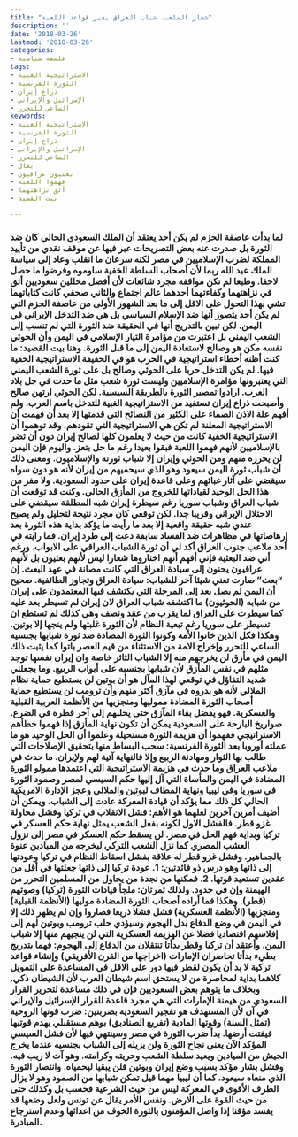 ```yaml
---
title: "شعار الملعب، شباب العراق يغير قواعد اللعبة"
description: ''
date: '2018-03-26'
lastmod: '2018-03-26'
categories:
- فلسفة سياسية
tags:
- الاستراتيجية الغبية
- الثورة الفرنسية
- ذراع إيران
- الإسرائيل والإيراني
- الساعي للتحرر
keywords:
- الاستراتيجية الغبية
- الثورة الفرنسية
- ذراع إيران
- الإسرائيل والإيراني
- الساعي للتحرر
- يقال
- بعثيون عراقيون
- فهموا اللعبة
- أثق نزاهتهما
- بيت القصيد

---
```

### لما بدأت عاصفة الحزم لم يكن أحد يعتقد أن الملك السعودي الحالي كان ضد الثورة بل صدرت عنه بعض التصريحات عبر فيها عن موقف نقدي من تأييد المملكة لضرب الإسلاميين في مصر لكنه سرعان ما انقلب وعاد إلى سياسة الملك عبد الله ربما لأن أصحاب السلطة الخفية ساوموه وفرضوا ما حصل لاحقا. وطبعا لم تكن مواقفه مجرد شائعات لأن أفضل محللين سعوديين أثق في نزاهتهما وكفاءتهما أحدهما عالم اجتماع والثاني صحفي كانت كتاباتهما تشي بهذا التحول على الاقل إلى ما بعد الشهور الأولى من عاصفة الحزم التي لم يكن أحد يتصور أنها ضد الإسلام السياسي بل هي ضد التدخل الإيراني في اليمن. لكن تبين بالتدريج أنها في الحقيقة ضد الثورة التي لم تنسب إلى الشعب اليمني بل اعتبرت من مؤامرة التيار الإسلامي في اليمن وأن الحوثي نفسه مكن هو وصالح لاستعادة اليمن إلى ما قبل الثورة. وهنا بيت القصيد: ما كنت أظنه أخطاء استراتيجية في الحرب هو في الحقيقة الاستراتيجية الخفية فيها. لم يكن التدخل حربا على الحوثي وصالح بل على ثورة الشعب اليمني التي يعتبرونها مؤامرة الإسلاميين وليست ثورة شعب مثل ما حدث في جل بلاد العرب. ارادوا تمصير الثورة بالطريقة السيسية. لكن الحوثي ارتهن صالح وأصبحت ذراع إيران تستفيد من الاستراتيجية الغبية للتدخل باسم العرب. ولم أفهم علة الاذن الصماء على الكثير من النصائح التي قدمتها إلا بعد أن فهمت أن الاستراتيجية المعلنة لم تكن هي الاستراتيجية التي تقودهم. وقد توهموا أن الاستراتيجية الخفية كانت من حيث لا يعلمون كلها لصالح إيران دون أن تضر بالإسلاميين لأنهم فهموا اللعبة فبقوا بعيدا رغم ما حل بتعز. واليوم فإن اليمن لن يحرره منهم ومن الحوثي وإيران إلا شباب ثورته والإسلاميون. ومعنى ذلك أن شباب ثورة اليمن سيعود وهو الذي سيحميهم من إيران لأنه هو دون سواه سيقضي على آثار غبائهم وعلى قاعدة إيران على حدود السعودية. ولا مفر من هذا الحل الوحيد لقياداتها للخروج من المأزق الحالي. وكنت قد توقعت أن شباب العراق وشباب سوريا رغم سيطرة إيران شبه المطلقة سيقضي على الاحتلال الإيراني وقريبا جدا. لكن توقعي كان مجرد نتيجة لتحليل ولم يصبح عندي شبه حقيقة واقعية إلا بعد ما رأيت ما يؤكد بداية هذه الثورة بعد إرهاصاتها في مظاهرات ضد الفساد سابقة دعت إلى طرد إيران. فما رايته في أحد ملاعب جنوب العراق أكد لي أن ثورة الشباب العراقي على الابواب. ورغم أني ضد البعثية فإني أفهم أنهم اختاروها شعارا ليس لأنهم بعثيون بل لأنهم عراقيون يحنون إلى سيادة العراق التي كانت مصانة في عهد البعث. إن “بعث” صارت تعني شيئا آخر للشباب: سيادة العراق وتجاوز الطائفية. صحيح أن اليمن لم يصل بعد إلى المرحلة التي يكتشف فيها المعتمدون على إيران من شبابه (الحوثيون) ما اكتشفه شباب العراق لان إيران لم تسيطر بعد عليه كما سيطرت على العراق لما يقرب من عقد ونصف وهي كذلك لم تستطع ان تسيطر على سوريا رغم تبعية النظام لأن الثورة غلبتها ولم ينجها إلا بوتين. وهكذا فكل الذين خانوا الأمة وكونوا الثورة المضادة ضد ثورة شبابها بجنسيه الساعي للتحرر وإخراج الامة من الاستثناء من قيم العصر باتوا كما يثبت ذلك اليمن في مأزق لن يخرجهم منه إلا الشباب الثائر خاصة وان إيران نفسها توجد مثلهم في نفس المأزق لأن شبابها بجنسيه على أبواب الربيع. وما يجعلني شديد التفاؤل في توقعي لهذا المآل هو أن بوتين لن يستطيع حماية نظام الملالي لأنه هو بدروه في مآزق أكثر منهم وأن ترومب لن يستطيع حماية أصحاب الثورة المضادة مموليها ومنجزيها من الأنظمة العربية القبلية والعسكرية. فهو يفضل بقاء المآزق حتى يحلبهم إلى آخر قطرة في الضرع. صواريخ البارحة على السعودية يمكن أن تكون نهاية المأزق إذا فهموا خطأهم الاستراتيجي ففهموا أن هزيمة الثورة مستحيلة وعلموا أن الحل الوحيد هو ما عملته أوروبا بعد الثورة الفرنسية: سحب البساط منها بتحقيق الإصلاحات التي طالب بها الثوار ومهادنة الربيع وإلا فالنهاية آتية لهم ولإيران. ما حدث في ملاعب العراق وما حدث في هزيمة الاستراتيجية التي اعتمدها ممولو الثورة المضادة في اليمن والمأساة التي آل إليها حكم السيسي لمصر وصمود الثورة في سوريا وفي ليبيا ونهاية المطاف لبوتين والملالي وعجز الإدارة الامريكية الحالي كل ذلك مما يؤكد أن قيادة المعركة عادت إلى الشباب. ويمكن أن أضيف أمرين آخرين لعلهما هو الأهم: فشل الانقلاب في تركيا وفشل محاولة غزو قطر. فالفشل الاول لكونه بفعل الشعب يمثل نهاية حكم العسكر في تركيا وبداية فهم الحل في مصر. لن يسقط حكم العسكر في مصر إلى نزول العشب المصري كما نزل الشعب التركي ليخرجه من الميادين عنوة بالجماهير. وفشل غزو قطر له علاقة بفشل اسقاط النظام في تركيا وعودتها إلى ذاتها وهو درس ذو فائدتين: 1. عودة تركيا إلى ذاتها جعلتها في أقل من عقدين تستعيد قوتها. 2. فمكنها من نجدة من يحاول من المسلمين التحرر من الهيمنة وإن في حدود. ولذلك ثمرتان: ملجأ قيادات الثورة (تركيا) وصوتهم (قطر). وهكذا فما أراده أصحاب الثورة المضادة موليها (الأنظمة القبلية) ومنجزيها (الأنظمة العسكرية) فشل فشلا ذريعا فصاروا وإن لم يظهر ذلك إلا في اليمن في وضع الدفاع بدل الهجوم وسيؤدي حلب ترومب وبوتين لهم إلى إفلاسهم اقتصاديا فضلا عن الهزيمة العسكرية التي لن ينجيهم منها إلا شباب اليمن. وأعتقد أن تركيا وقطر بدأتا تنتقلان من الدفاع إلى الهجوم: فهما بتدريج بطيء بدأتا تحاصران الإمارات (اخراجها من القرن الأفريقي) وإنشاء قواعد تركية لا بد أن يكون لقطر فيها دور على الاقل في المساعدة على التمويل كلاهما بداية لمحاصرة من لا يستحق اسم شيطان العرب لأن الشيطان ذكي. وبخلاف ما يتوهم بعض السعوديين فإن في ذلك مساعدة لتحرير القرار السعودي من هيمنة الإمارات التي هي مجرد قاعدة للقرار الإسرائيل والإيراني في آن لأن المستهدف هو تفجير السعودية بضربتين: ضرب قوتها الروحية (تمثل السنة) وقوتها المادية (تفريغ الصناديق) بوهم مستقبلي يهدم قوتيها فيفتت أرضها. بدأ ضرب الثورة في مصر وسينتهي فيها لأن فشل السيسي المؤكد الآن يعني نجاح الثورة ولن يزيله إلى الشباب بجنسيه عندما يخرج الجيش من الميادين ويعيد سلطة الشعب وحريته وكرامته. وهو آت لا ريب فيه. وفشل بشار مؤكد بسبب وضع إيران وبوتين فلن يبقيا ليحمياه. وانتصار الثورة الذي منعاه سيعود. كما أن ليبيا مهما قيل تمكن شبابها من الصمود وهو لا يزال الطرف الأقوى في المعركة ليس من حيث الشرعية فحسب بل وكذلك حتى من حيث القوة على الارض. ونفس الأمر يقال عن تونس ولعل وضعها قد يفسد مؤقتا إذا واصل المؤمنون بالثورة الخوف من اعدائها وعدم استرجاع المبادرة.

###